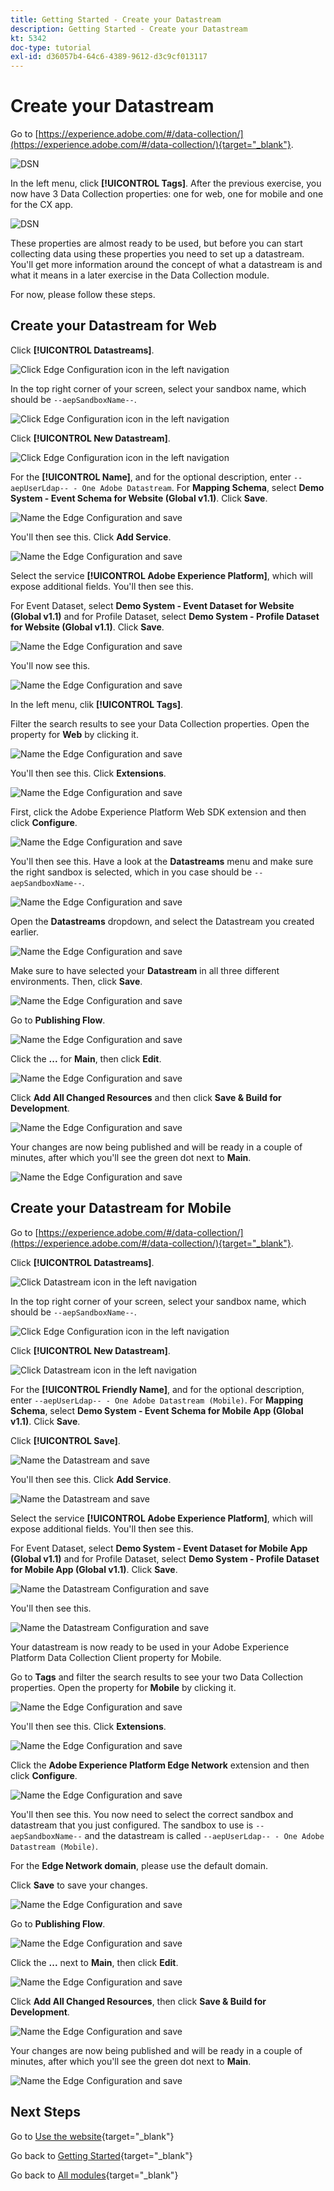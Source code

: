 ```yaml
---
title: Getting Started - Create your Datastream
description: Getting Started - Create your Datastream
kt: 5342
doc-type: tutorial
exl-id: d36057b4-64c6-4389-9612-d3c9cf013117
---
```

# Create your Datastream

Go to [https://experience.adobe.com/#/data-collection/](https://experience.adobe.com/#/data-collection/){target="_blank"}. 

![DSN](./images/launchprop.png)

In the left menu, click **[!UICONTROL Tags]**. After the previous exercise, you now have 3 Data Collection properties: one for web, one for mobile and one for the CX app.

![DSN](./images/launchprop1.png)

These properties are almost ready to be used, but before you can start collecting data using these properties you need to set up a datastream. You'll get more information around the concept of what a datastream is and what it means in a later exercise in the Data Collection module.

For now, please follow these steps.

## Create your Datastream for Web

Click **[!UICONTROL Datastreams]**.

![Click Edge Configuration icon in the left navigation](./images/edgeconfig1a.png)

In the top right corner of your screen, select your sandbox name, which should be `--aepSandboxName--`.

![Click Edge Configuration icon in the left navigation](./images/edgeconfig1b.png)

Click **[!UICONTROL New Datastream]**.

![Click Edge Configuration icon in the left navigation](./images/edgeconfig1.png)

For the **[!UICONTROL Name]**, and for the optional description, enter `--aepUserLdap-- - One Adobe Datastream`. For **Mapping Schema**, select **Demo System - Event Schema for Website (Global v1.1)**. Click **Save**.

![Name the Edge Configuration and save](./images/edgeconfig2.png)

You'll then see this. Click **Add Service**.

![Name the Edge Configuration and save](./images/edgeconfig3.png)

Select the service **[!UICONTROL Adobe Experience Platform]**, which will expose additional fields. You'll then see this. 

For Event Dataset, select **Demo System - Event Dataset for Website (Global v1.1)** and for Profile Dataset, select **Demo System - Profile Dataset for Website (Global v1.1)**. Click **Save**.

![Name the Edge Configuration and save](./images/edgeconfig4.png)

You'll now see this.

![Name the Edge Configuration and save](./images/edgeconfig5.png)

In the left menu, clik **[!UICONTROL Tags]**.

Filter the search results to see your Data Collection properties. Open the property for **Web** by clicking it.

![Name the Edge Configuration and save](./images/edgeconfig10a.png)

You'll then see this. Click **Extensions**.

![Name the Edge Configuration and save](./images/edgeconfig11.png)

First, click the Adobe Experience Platform Web SDK extension and then click **Configure**.

![Name the Edge Configuration and save](./images/edgeconfig12.png)

You'll then see this. Have a look at the **Datastreams** menu and make sure the right sandbox is selected, which in you case should be `--aepSandboxName--`.

![Name the Edge Configuration and save](./images/edgeconfig12a.png)

Open the **Datastreams** dropdown, and select the Datastream you created earlier.

![Name the Edge Configuration and save](./images/edgeconfig13.png)

Make sure to have selected your **Datastream** in all three different environments. Then, click **Save**.

![Name the Edge Configuration and save](./images/edgeconfig14.png)

Go to **Publishing Flow**.

![Name the Edge Configuration and save](./images/edgeconfig15.png)

Click the **...** for **Main**, then click **Edit**.

![Name the Edge Configuration and save](./images/edgeconfig16.png)

Click **Add All Changed Resources** and then click **Save & Build for Development**.

![Name the Edge Configuration and save](./images/edgeconfig17.png)

Your changes are now being published and will be ready in a couple of minutes, after which you'll see the green dot next to **Main**.

![Name the Edge Configuration and save](./images/edgeconfig17a.png)

## Create your Datastream for Mobile

Go to [https://experience.adobe.com/#/data-collection/](https://experience.adobe.com/#/data-collection/){target="_blank"}. 

Click **[!UICONTROL Datastreams]**.

![Click Datastream icon in the left navigation](./images/edgeconfig1a.png)

In the top right corner of your screen, select your sandbox name, which should be `--aepSandboxName--`.

![Click Edge Configuration icon in the left navigation](./images/edgeconfig1b.png)

Click **[!UICONTROL New Datastream]**.

![Click Datastream icon in the left navigation](./images/edgeconfig1.png)

For the **[!UICONTROL Friendly Name]**, and for the optional description, enter `--aepUserLdap-- - One Adobe Datastream (Mobile)`. For **Mapping Schema**, select **Demo System - Event Schema for Mobile App (Global v1.1)**. Click **Save**.

Click **[!UICONTROL Save]**.

![Name the Datastream and save](./images/edgeconfig2m.png)

You'll then see this. Click **Add Service**.

![Name the Datastream and save](./images/edgeconfig3m.png)

Select the service **[!UICONTROL Adobe Experience Platform]**, which will expose additional fields. You'll then see this.

For Event Dataset, select **Demo System - Event Dataset for Mobile App (Global v1.1)** and for Profile Dataset, select **Demo System - Profile Dataset for Mobile App (Global v1.1)**. Click **Save**.

![Name the Datastream Configuration and save](./images/edgeconfig4m.png)

You'll then see this.

![Name the Datastream Configuration and save](./images/edgeconfig5m.png)

Your datastream is now ready to be used in your Adobe Experience Platform Data Collection Client property for Mobile.

Go to **Tags** and filter the search results to see your two Data Collection properties. Open the property for **Mobile** by clicking it. 

![Name the Edge Configuration and save](./images/edgeconfig10am.png)

You'll then see this. Click **Extensions**.

![Name the Edge Configuration and save](./images/edgeconfig11m.png)

Click the **Adobe Experience Platform Edge Network** extension and then click **Configure**.

![Name the Edge Configuration and save](./images/edgeconfig12m.png)

You'll then see this. You now need to select the correct sandbox and datastream that you just configured. The sandbox to use is `--aepSandboxName--` and the datastream is called `--aepUserLdap-- - One Adobe Datastream (Mobile)`. 

For the **Edge Network domain**, please use the default domain.

Click **Save** to save your changes.

![Name the Edge Configuration and save](./images/edgeconfig13m.png)

Go to **Publishing Flow**.

![Name the Edge Configuration and save](./images/edgeconfig15m.png)

Click the **...** next to **Main**, then click **Edit**.

![Name the Edge Configuration and save](./images/edgeconfig16m.png)

Click **Add All Changed Resources**, then click **Save & Build for Development**.

![Name the Edge Configuration and save](./images/edgeconfig17m.png)

Your changes are now being published and will be ready in a couple of minutes, after which you'll see the green dot next to **Main**.

![Name the Edge Configuration and save](./images/edgeconfig17ma.png)

## Next Steps

Go to [Use the website](./ex4.md){target="_blank"}

Go back to [Getting Started](./getting-started.md){target="_blank"}

Go back to [All modules](./../../../overview.md){target="_blank"}